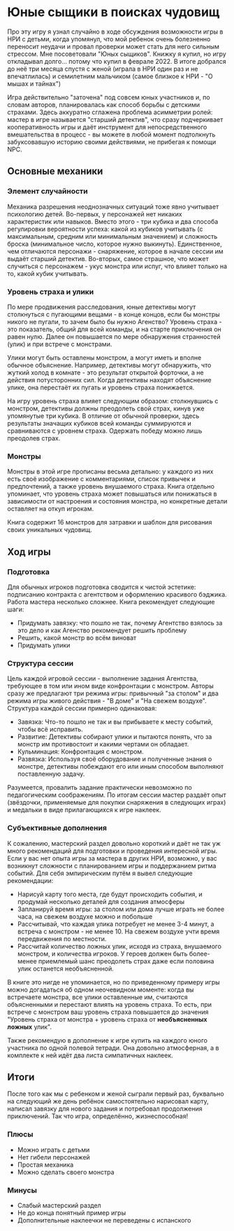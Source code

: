 # Юные сыщики в поисках чудовищ

Про эту игру я узнал случайно в ходе обсуждения возможности игры в НРИ с детьми, когда упомянул, что мой ребенок очень болезненно переносит неудачи и провал проверки  может стать для него сильным стрессом. Мне посоветовали "Юных сыщиков". Книжку я купил, но игру откладывал долго... потому что купил в феврале 2022. В итоге добрался до неё три месяца спустя с женой (играла в НРИ один раз и не впечатлилась) и семилетним мальчиком (самое близкое к НРИ - "О мышах и тайнах")

Игра действительно "заточена" под совсем юных участников и, по словам авторов, планировалась как способ борьбы с детскими страхами. Здесь аккуратно сглажена проблема асимметрии ролей: мастер в игре называется "старший детектив", что сразу подчеркивает кооперативность игры и даёт инструмент для непосредственного вмешательства в процесс - вы можете в любой момент подтолкнуть забуксовавшую историю своими действиями, не прибегая к помощи NPC.

## Основные механики

### Элемент случайности

Механика разрешения неоднозначных ситуаций тоже явно учитывает психологию детей. Во-первых, у персонажей нет никаких характеристик или навыков. Вместо этого - три кубика и два способа регулировки вероятности успеха: какой из кубиков учитывать (с максимальным, средним или минимальным значением) и сложность броска (минимальное число, которое нужно выкинуть). Единственное, чем отличаются персонажи - снаряжение, которое в начале сессии им выдаёт старший детектив. Во-вторых, самое страшное, что может случиться с персонажем - укус монстра или испуг, что влияет только на то, какой кубик учитывать.

### Уровень страха и улики

По мере продвижения расследования, юные детективы могут столкнуться с пугающими вещами - в конце концов, если бы монстры никого не пугали, то зачем было бы нужно Агенство? Уровень страха - это показатель, общий для всей команды, и на старте приключения он равен нулю. Далее он повышается по мере обнаружения странностей (улик) и при встрече с монстрами.

Улики могут быть оставлены монстром, а могут иметь и вполне обычное объяснение. Например, детективы могут обнаружить, что жуткий холод в комнате - это результат открытой форточки, а не действия потусторонних сил. Когда детективы находят объяснение улике, она перестаёт их пугать и уровень страха понижается.

На игру уровень страха влияет следующим образом: столкнувшись с монстром, детективы должны преодолеть свой страх, кинув уже упомянутые три кубика. В отличие от обычной проверки, здесь результаты значащих кубиков всей команды суммируются и сравниваются с уровнем страха. Одержать победу можно лишь преодолев страх.

### Монстры

Монстры в этой игре прописаны весьма детально: у каждого из них есть своё изображение с комментариями, список привычек и предпочтений, а также уровень внушаемого страха. Книга отдельно упоминает, что уровень страха может повышаться или понижаться в зависимости от настроения и состояния монстра, но конкретные детали оставляет на откуп игрокам.

Книга содержит 16 монстров для затравки и шаблон для рисования своих уникальных чудовищ.

## Ход игры

### Подготовка

Для обычных игроков подготовка сводится к чистой эстетике: подписанию контракта с агентством и оформлению красивого бэджика.
Работа мастера несколько сложнее. Книга рекомендует следующие шаги:
* Придумать завязку: что пошло не так, почему Агентство взялось за это дело и как Агенство рекомендует решить проблему
* Решить, какой монстр во всём виноват
* Придумать улики

### Структура сессии

Цель каждой игровой сессии - выполнение задания Агентства, требующее в том или ином виде конфронтации с монстром. Авторы сразу же предлагают три режима игры: привычный "за столом" и два режима игры живого действия - "В доме" и "На свежем воздухе". Структура каждой сессии примерно одинаковая:
* Завязка: Что-то пошло не так и вы прибываете к месту событий, чтобы всё исправить.
* Развитие: Детективы собирают улики и пытаются понять, что за монстр им противостоит и какими чертами он обладает.
* Кульминация: Конфронтация с монстром.
* Развязка: Используя своё оборудование и полученные знания о монстре, детективы побеждают его или иным способом выполняют поставленную задачу.

Разумеется, провалить задание практически невозможно по педагогическим соображениям. По итогам сессии мастер раздаёт опыт (звёздочки, применяемые для покупки снаряжения в следующих играх) и медальки в виде прилагающихся к игре наклеек.

### Субъективные дополнения

К сожалению, мастерский раздел довольно короткий и даёт не так уж много рекомендаций для подготовки и проведения интересной игры. Если у вас нет опыта игры за мастера в других НРИ, возможно, у вас возникнут сложности с планированием игры и поддержанием ритма событий. Для себя эмпирическим путём я вывел следующие рекомендации:
* Нарисуй карту того места, где будут происходить события, и продумай несколько деталей для создания атмосферы
* Запланируй время игры: за столом или дома лучше играть не более часа, на свежем воздухе можно и побольше
* Рассчитывай, что каждая улика потребует не менее 3-4 минут, а встреча с монстром - не менее 10. На свежем воздухе учти время передвижения по местности.
* Рассчитай количество ложных улик, исходя из страха, внушаемого монстром, и количества игроков. У героев должен быть более-менее приемлемый шанс преодолеть страх даже если половина улик останется необъясненной.

В книге это нигде не упоминается, но по приведенному примеру игры можно догадаться об одном неочевидном моменте: когда вы встречаете монстра, все улики оставленные им, считаются объясненными и перестают влиять на уровень страха. То есть, при встрече с монстром ваш уровень страха повышается до значения "Уровень страха от монстра + уровень страха от **необъясненных ложных** улик".

Также рекомендую в дополнение к игре купить на каждого юного участника по одной полевой тетради. Она довольно атмосферная, а в комплекте к ней идёт два листа симпатичных наклеек.

## Итоги

После того как мы с ребенком и женой сыграли первый раз, буквально на следующий же день ребёнок самостоятельно нарисовал карту, написал завязку для нового задания и потребовал продолжения приключений. Так что игра, определённо, жизнеспособная!

### Плюсы
* Можно играть с детьми
* Нет гибели персонажей
* Простая механика
* Можно сделать своего монстра

### Минусы
* Слабый мастерский раздел
* Не до конца понятный пример игры
* Дополнительные наклеечки не переведены с испанского
